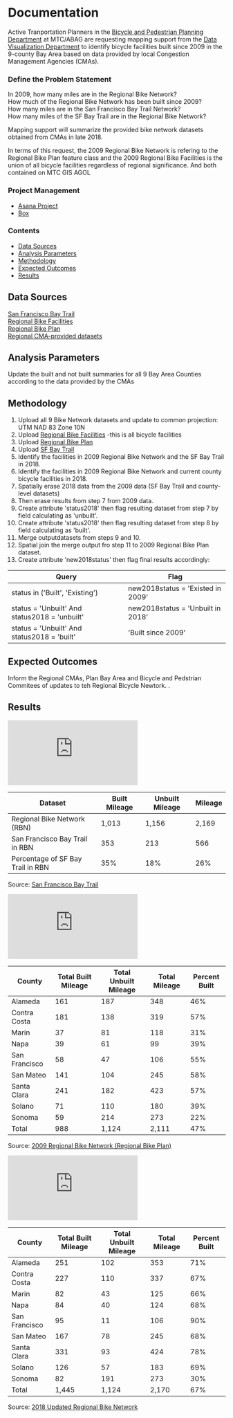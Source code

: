 # Documentation  

Active Tranportation Planners in the [Bicycle and Pedestrian Planning Department](https://mtc.ca.gov/our-work/plans-projects/bicycle-pedestrian-planning) at MTC/ABAG are requesting mapping support from the [Data Visualization Department](http://opendata.mtc.ca.gov/) to identify bicycle facilities built since 2009 in the 9-county Bay Area based on data provided by local Congestion Management Agencies (CMAs).  

### Define the Problem Statement  

In 2009, how many miles are in the Regional Bike Network?  
How much of the Regional Bike Network has been built since 2009?  
How many miles are in the San Francisco Bay Trail Network?  
How many miles of the SF Bay Trail are in the Regional Bike Network?  

Mapping support will summarize the provided bike network datasets obtained from CMAs in late 2018.

In terms of this request, the 2009 Regional Bike Network is refering to the Regional Bike Plan feature class and the 2009 Regional Bike Facilities is the union of all bicycle facilities regardless of regional significance. And both contained on MTC GIS AGOL
  
### Project Management 

- [Asana Project](https://app.asana.com/0/875072065401370/875078790897293) 
- [Box](https://mtcdrive.box.com/s/6441z731nw4np0j0yt13xk65nmebjtp5)

### Contents 

- [Data Sources](#data-sources)
- [Analysis Parameters](#analysis-parameters)
- [Methodology](#methodology)
- [Expected Outcomes](#expected-outcomes)
- [Results](#results)

## Data Sources  

[San Francisco Bay Trail](https://mtc.maps.arcgis.com/home/item.html?id=7555b7dd7da546db8196241292e58144)  
[Regional Bike Facilities](https://mtc.maps.arcgis.com/home/item.html?id=0329d440fe65420a9650215a9cae459a)  
[Regional Bike Plan](https://mtc.maps.arcgis.com/home/item.html?id=ba40dbfa8ac04e9c99bf07011deba08f)  
[Regional CMA-provided datasets](https://mtcdrive.box.com/s/1vi8qiagys5u5irt55pbipijzsrqvd2w)  

    
## Analysis Parameters  

Update the built and not built summaries for all 9 Bay Area Counties according to the data provided by the CMAs  

## Methodology  

1. Upload all 9 Bike Network datasets and update to common projection: UTM NAD 83 Zone 10N  
2. Upload [Regional Bike Facilities](https://mtc.maps.arcgis.com/home/item.html?id=0329d440fe65420a9650215a9cae459a)  -this is all bicycle facilities  
3. Upload [Regional Bike Plan](https://mtc.maps.arcgis.com/home/item.html?id=ba40dbfa8ac04e9c99bf07011deba08f)  
4. Upload [SF Bay Trail](https://mtc.maps.arcgis.com/home/item.html?id=7555b7dd7da546db8196241292e58144)  
5. Identify the facilities in 2009 Regional Bike Network and the SF Bay Trail in 2018.  
6. Identify the facilities in 2009 Regional Bike Network and current county bicycle facilities in 2018.  
7. Spatially erase 2018 data from the 2009 data (SF Bay Trail and county-level datasets)  
8. Then erase results from step 7 from 2009 data.  
9. Create attribute 'status2018' then flag resulting dataset from step 7 by field calculating as 'unbuilt'.  
10. Create attribute 'status2018' then flag resulting dataset from step 8 by field calculating as 'built'.  
11. Merge outputdatasets from steps 9 and 10.  
12. Spatial join the merge output fro step 11 to 2009 Regional Bike Plan dataset.  
13. Create attribute 'new2018status' then flag final results accordingly:  

|Query                                          | Flag                             |  
|---------------------------------------------- |--------------------------------- |  
|status in ('Built', 'Existing')                |new2018status = 'Existed in 2009' |  
|status = 'Unbuilt' And status2018 = 'unbuilt'  |new2018status = 'Unbuilt in 2018' |  
|status = 'Unbuilt' And status2018 = 'built'    |'Built since 2009'                |  

## Expected Outcomes  

Inform the Regional CMAs, Plan Bay Area and Bicycle and Pedstrian Commitees of updates to teh Regional Bicycle Newtork.  .  

## Results  
![San Francisco Bay Trail](https://github.com/BayAreaMetro/Spatial-Analysis-Mapping-Projects/blob/master/Project-Documentation/Regional%20Bike%20Network%20Summaries/img/SFBayTrail.pdf)  

|Dataset                           | Built Mileage      | Unbuilt Mileage      | Mileage |
|--------------------------------- |------------------- |--------------------- |------------- |
|Regional Bike Network (RBN)       |1,013               |1,156   |2,169   |
|San Francisco Bay Trail in RBN    |353                 |213     |566     |
|Percentage of SF Bay Trail in RBN |35%   |18%     |26%     |  

Source: [San Francisco Bay Trail](https://mtc.maps.arcgis.com/home/item.html?id=7555b7dd7da546db8196241292e58144)  

![2009 Regional Bike Network (Regional Bike Plan)](https://github.com/BayAreaMetro/Spatial-Analysis-Mapping-Projects/blob/master/Project-Documentation/Regional%20Bike%20Network%20Summaries/img/2009RegionalBikeNetwork.pdf)  

|County        |Total Built Mileage |Total Unbuilt Mileage |Total Mileage |Percent Built |
|--------------|------------------- |--------------------- |------------- |------------- |
|Alameda       |161 |187   |348   |46% |
|Contra Costa  |181 |138   |319   |57% |
|Marin         |37  |81    |118   |31% |
|Napa          |39  |61    |99    |39% |
|San Francisco |58  |47    |106   |55% |
|San Mateo     |141 |104   |245   |58% |
|Santa Clara   |241 |182   |423   |57% |
|Solano        |71  |110   |180   |39% |
|Sonoma        |59  |214   |273   |22% |
|Total         |988 |1,124 |2,111 |47% |  

Source: [2009 Regional Bike Network (Regional Bike Plan)](https://mtc.maps.arcgis.com/home/item.html?id=0329d440fe65420a9650215a9cae459a)  

![2018 Regional Bike Network (Regional Bike Plan)](https://github.com/BayAreaMetro/Spatial-Analysis-Mapping-Projects/blob/master/Project-Documentation/Regional%20Bike%20Network%20Summaries/img/2018RegionalBikeNetwork_v3.pdf)  

|County        |Total Built Mileage |Total Unbuilt Mileage |Total Mileage |Percent Built |
|--------------|------------------- |--------------------- |------------- |------------- |
|Alameda       |251   |102   |353   |71% |
|Contra Costa  |227   |110   |337   |67% |
|Marin         |82    |43    |125   |66% |
|Napa          |84    |40    |124   |68% |
|San Francisco |95    |11    |106   |90% |
|San Mateo     |167   |78    |245   |68% |
|Santa Clara   |331   |93    |424   |78% |
|Solano        |126   |57    |183   |69% |
|Sonoma        |82    |191   |273   |30% |
|Total         |1,445 |1,124 |2,170 |67% |  

Source: [2018 Updated Regional Bike Network](https://mtc.maps.arcgis.com/home/item.html?id=0329d440fe65420a9650215a9cae459a)  
